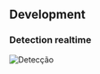 ## Development

### Detection realtime
![Detecção](https://media.giphy.com/media/mOMbZ4iOf3sM4fj57K/giphy.gif)
